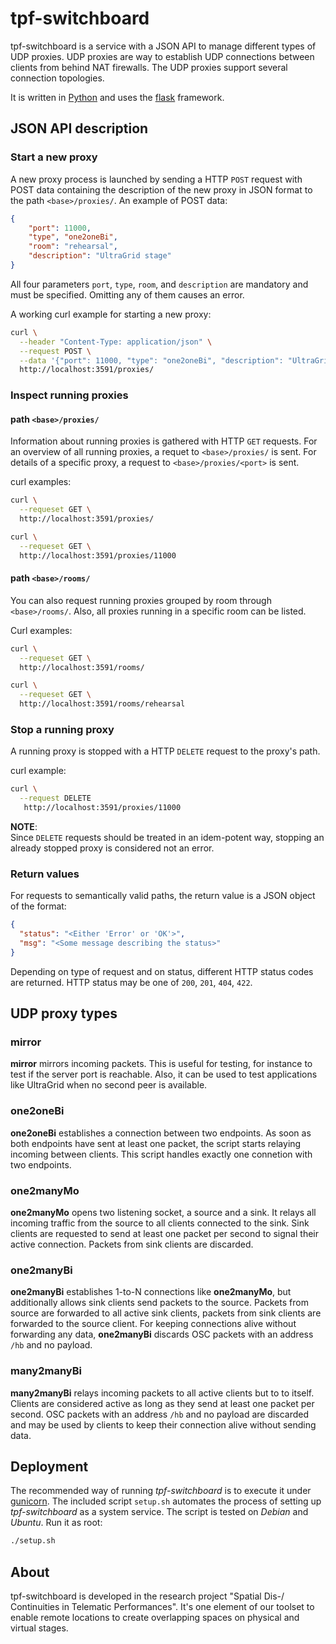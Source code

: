 # tpf-switchboard

tpf-switchboard is a service with a JSON API to manage different types
of UDP proxies. UDP proxies are way to establish UDP connections between
clients from behind NAT firewalls. The UDP proxies support several
connection topologies.

It is written in [Python](https://www.python.org/) and uses the
[flask](https://flask.palletsprojects.com/) framework.

## JSON API description

### Start a new proxy

A new proxy process is launched by sending a HTTP `POST` request with POST data
containing the description of the new proxy in JSON format to the path `<base>/proxies/`.
An example of POST data:

```json
{
    "port": 11000,
    "type", "one2oneBi",
    "room": "rehearsal",
    "description": "UltraGrid stage"
}
```

All four parameters `port`, `type`, `room`, and `description` are mandatory and must
be specified. Omitting any of them causes an error.

A working curl example for starting a new proxy:

```bash
curl \
  --header "Content-Type: application/json" \
  --request POST \
  --data '{"port": 11000, "type": "one2oneBi", "description": "UltraGrid stage", "room": "rehearsal"}' \
  http://localhost:3591/proxies/
```

### Inspect running proxies

#### path `<base>/proxies/`

Information about running proxies is gathered with HTTP `GET` requests. For an overview
of all running proxies, a requet to `<base>/proxies/` is sent. For details of a specific
proxy, a request to `<base>/proxies/<port>` is sent.

curl examples:

```bash
curl \
  --requeset GET \
  http://localhost:3591/proxies/
```

```bash
curl \
  --requeset GET \
  http://localhost:3591/proxies/11000
```

#### path `<base>/rooms/`

You can also request running proxies grouped by room through `<base>/rooms/`. Also, all
proxies running in a specific room can be listed.

Curl examples:

```bash
curl \
  --requeset GET \
  http://localhost:3591/rooms/
```

```bash
curl \
  --requeset GET \
  http://localhost:3591/rooms/rehearsal
```

### Stop a running proxy

A running proxy is stopped with a HTTP `DELETE` request to the proxy's path.

curl example:

```bash
curl \
  --request DELETE
   http://localhost:3591/proxies/11000
```

**NOTE**:  
Since `DELETE` requests should be treated in an idem-potent way, stopping
an already stopped proxy is considered not an error.

### Return values

For requests to semantically valid paths, the return value is a JSON object
of the format:

```json
{
  "status": "<Either 'Error' or 'OK'>",
  "msg": "<Some message describing the status>"
}
```

Depending on type of request and on status, different HTTP status codes are
returned. HTTP status may be one of `200`, `201`, `404`, `422`.


## UDP proxy types

### mirror
**mirror** mirrors incoming packets. This is useful for testing, for instance
to test if the server port is reachable. Also, it can be used to test applications
like UltraGrid when no second peer is available.

### one2oneBi
**one2oneBi** establishes a connection between two endpoints. As soon as both endpoints
have sent at least one packet, the script starts relaying incoming between clients. This
script handles exactly one connetion with two endpoints.

### one2manyMo
**one2manyMo** opens two listening socket, a source and a sink. It relays all incoming
traffic from the source to all clients connected to the sink. Sink clients are requested
to send at least one packet per second to signal their active connection. Packets from
sink clients are discarded.

### one2manyBi
**one2manyBi** establishes 1-to-N connections like **one2manyMo**, but additionally allows
sink clients send packets to the source. Packets from source are forwarded to all active
sink clients, packets from sink clients are forwarded to the source client. For keeping
connections alive without forwarding any data, **one2manyBi** discards OSC packets with an
address `/hb` and no payload.

### many2manyBi
**many2manyBi** relays incoming packets to all active clients but to to itself. Clients
are considered active as long as they send at least one packet per second. OSC packets
with an address `/hb` and no payload are discarded and may be used by clients to keep
their connection alive without sending data.


## Deployment

The recommended way of running *tpf-switchboard* is to execute it under
[gunicorn](https://gunicorn.org/). The included script `setup.sh` automates
the process of setting up *tpf-switchboard* as a system service. The script
is tested on *Debian* and *Ubuntu*. Run it as root:

```bash
./setup.sh
```

## About

tpf-switchboard is developed in the research project "Spatial Dis-/
Continuities in Telematic Performances". It's one element of our toolset to
enable remote locations to create overlapping spaces on physical and virtual
stages.


